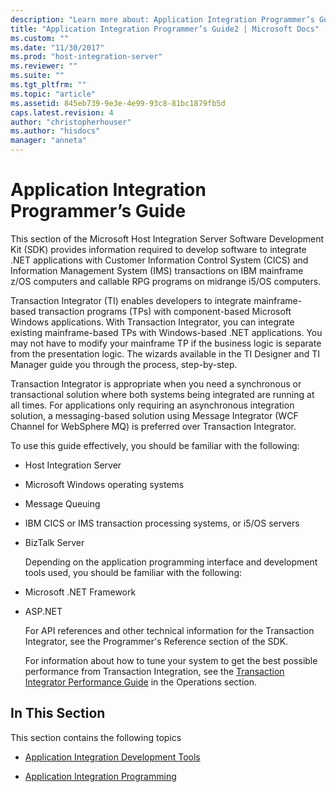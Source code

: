 ```yaml
---
description: "Learn more about: Application Integration Programmer’s Guide"
title: "Application Integration Programmer’s Guide2 | Microsoft Docs"
ms.custom: ""
ms.date: "11/30/2017"
ms.prod: "host-integration-server"
ms.reviewer: ""
ms.suite: ""
ms.tgt_pltfrm: ""
ms.topic: "article"
ms.assetid: 845eb739-9e3e-4e99-93c8-81bc1879fb5d
caps.latest.revision: 4
author: "christopherhouser"
ms.author: "hisdocs"
manager: "anneta"
---
```

# Application Integration Programmer’s Guide
This section of the Microsoft Host Integration Server Software Development Kit (SDK) provides information required to develop software to integrate .NET applications with Customer Information Control System (CICS) and Information Management System (IMS) transactions on IBM mainframe z/OS computers and callable RPG programs on midrange i5/OS computers.  
  
 Transaction Integrator (TI) enables developers to integrate mainframe-based transaction programs (TPs) with component-based Microsoft Windows applications. With Transaction Integrator, you can integrate existing mainframe-based TPs with Windows-based .NET applications. You may not have to modify your mainframe TP if the business logic is separate from the presentation logic. The wizards available in the TI Designer and TI Manager guide you through the process, step-by-step.  
  
 Transaction Integrator is appropriate when you need a synchronous or transactional solution where both systems being integrated are running at all times. For applications only requiring an asynchronous integration solution, a messaging-based solution using Message Integrator (WCF Channel for WebSphere MQ) is preferred over Transaction Integrator.  
  
 To use this guide effectively, you should be familiar with the following:  
  
- Host Integration Server  
  
- Microsoft Windows operating systems  
  
- Message Queuing  
  
- IBM CICS or IMS transaction processing systems, or i5/OS servers  
  
- BizTalk Server  
  
  Depending on the application programming interface and development tools used, you should be familiar with the following:  
  
- Microsoft .NET Framework  
  
- ASP.NET  
  
  For API references and other technical information for the Transaction Integrator, see the Programmer's Reference section of the SDK.  
  
  For information about how to tune your system to get the best possible performance from Transaction Integration, see the [Transaction Integrator Performance Guide](./transaction-integrator-performance-guide1.md) in the Operations section.  
  
## In This Section  
 This section contains the following topics  
  
-   [Application Integration Development Tools](../core/application-integration-development-tools2.md)  
  
-   [Application Integration Programming](../core/application-integration-programming2.md)
